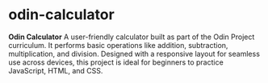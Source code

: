 # odin-calculator
**Odin Calculator**   A user-friendly calculator built as part of the Odin Project curriculum. It performs basic operations like addition, subtraction, multiplication, and division. Designed with a responsive layout for seamless use across devices, this project is ideal for beginners to practice JavaScript, HTML, and CSS.
